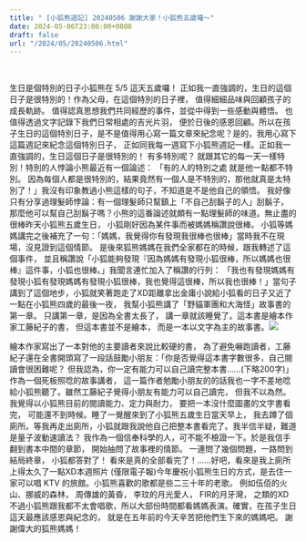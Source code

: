 ```yaml
---
title: " [小狐熊週記] 20240506 謝謝大家！小狐熊五歲囉～"
date: 2024-05-06T23:08:00+0800
draft: false
url: "/2024/05/20240506.html"
---
```


 

生日是個特別的日子小狐熊在 5/5 這天五歲囉！
正如我一直強調的，生日的這個日子是很特別的！作為父母，在這個特別的日子裡，
值得細細品味與回顧孩子的成長軌跡。
值得認真思想我們共同經歷的事件，並從中得到一些感動與體悟。
也值得透過文字記錄下我們日常相處的吉光片羽，
便於日後的感恩回顧。所以在孩子生日的這個特別日子，是不是值得用心寫一篇文章來紀念呢？是的，我用心寫下這篇週記來紀念這個特別日子，
正如同我每一週寫下小狐熊週記一樣。正如我一直強調的，生日這個日子是很特別的！
有多特別呢？
就跟其它的每一天一樣特別！特別的人悖論小熊最近有一個論述：
「有的人的特別之處 就是他一點都不特別。
因為每個人都是很特別的，結果竟然有一個人是不特別的，那他就真是太特別了！」我沒有印象教過小熊這樣的句子，不知道是不是他自己的領悟。
我好像只有分享過理髮師悖論：有一個理髮師只幫鎮上「不自己刮鬍子的人」刮鬍子，
那麼他可以幫自己刮鬍子嗎？小熊的這番論述就頗有一點理髮師的味道。無止盡的很棒昨天小狐熊五歲生日，
小狐剛好因為某件事而被媽媽稱讚說很棒。
小狐等媽媽講完之後補充了一句：「媽媽，我覺得你有發現我很棒也很棒」當時我不在現場，沒見證到這個情節。
是後來狐熊媽媽在我們全家都在的時候，跟我轉述了這個事件，
並且稱讚說「小狐能夠發現『因為媽媽有發現小狐很棒，所以媽媽也很棒』這件事，小狐也很棒。」我聞言連忙加入了稱讚的行列：
「我也有發現媽媽有發現小狐有發現媽媽有發現小狐很棒，我也覺得這很棒，所以我也很棒！」當句子講到了這個地步，小狐就笑著跑走了XD距離拿出金庸小說給小狐看的日子又近了一點在小狐熊四歲的最後一夜，
我幫小狐熊講了「野貓軍團和大海怪」故事書的第一章。
只講第一章，是因為全書太長了，
講一章就該睡覺了。這本書是繪本作家工藤紀子的書，
但這本書並不是繪本，
而是一本以文字為主的故事書。![]($https://blogger.googleusercontent.com/img/b/R29vZ2xl/AVvXsEguIHUnZBgF1k1nqnHQ8MdJKoa9mpZFLe4gIE6qpuBS2EE8CckICTbIgaWaJcSGMjIo3jiy7PisYJYEOlazubXLgT2IagloOHh31z4WRjUmETD4Kjayv-G4fPtNJnoZJf6B-OFEFSwKvoZyPUztBgEMzGHYyYco-kGicTIwmAV-bNYBJEepSm5svT-f0hY/s320/PXL_20240506_141249316.MP-COLLAGE.jpg)

繪本作家寫出了一本對他的主要讀者來說比較硬的書，
為了避免嚇跑讀者，工藤紀子還在全書開頭寫了一段話鼓勵小朋友：「你是否覺得這本書字數很多，自己閱讀會很困難呢？
但我認為，你一定有能力可以自己讀完整本書……(下略200字)」作為一個死板照唸的故事講者，
這一篇作者勉勵小朋友的的話我也一字不差地唸給小狐熊聽了。雖然工藤紀子覺得小朋友有能力可以自己讀完，
但我不以為然。我覺得以小狐熊目前的閱讀能力、定力與耐力，
要把一本沒什麼圖畫的文字書看完，
可能還不到時候。睡了一覺醒來到了小狐熊五歲生日當天早上，
我去蹲了個廁所。等我再走出廁所，小狐就跟我說他自己把整本書看完了。我半信半疑，難道是量子波動速讀法？
我作為一個信奉科學的人，可不能不檢證一下。於是我信手翻到書本中間的章節，
開始抽問了故事裡的情節。
一連問了幾個問題，一路問到結局終章，
小狐都答對了！
看來是真的全部看完了！……好吧，看來是我上廁所上得太久了一點XD本週照片 (僅限電子報)今年慶祝小狐熊生日的方式，是去住一家可以唱 KTV 的旅館。小狐熊喜歡的歌都是些二三十年的老歌。 例如伍佰的火山、挪威的森林， 周傳雄的黃昏， 李玟的月光愛人， FIR的月牙灣， 之類的XD
不過小狐熊跟我都不太會唱歌，所以大部份時間都看媽媽表演。確實，在孩子生日這天最應該感恩與紀念的，
就是在五年前的今天辛苦把他們生下來的媽媽吧。
謝謝偉大的狐熊媽媽！

